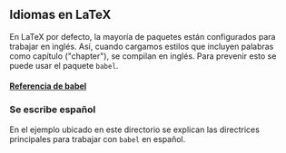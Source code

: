 ## Idiomas en LaTeX
En LaTeX por defecto, la mayoría de paquetes están configurados para trabajar en inglés. Así, cuando cargamos estilos que incluyen palabras como capítulo ("chapter"), se compilan en inglés. Para prevenir esto se puede usar el paquete `babel`.

#### [Referencia de babel](http://osl.ugr.es/CTAN/macros/latex/required/babel/base/babel.pdf)

### Se escribe español
En el ejemplo ubicado en este directorio se explican las directrices principales para trabajar con `babel` en español.